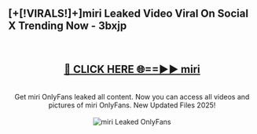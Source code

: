 <h2>[+[!VIRALS!]+]miri Leaked Video Viral On Social X Trending Now - 3bxjp</h2>
<br>
<div align="center">
<h2><a href="https://libra.edu.pl?miri" rel="nofollow">🔴 CLICK HERE 🌐==►► miri</a></h2>
<br>
Get miri OnlyFans leaked all content. Now you can access all videos and pictures of miri OnlyFans. New Updated Files 2025!
<br>
<br>
<a href="https://libra.edu.pl?miri" rel="nofollow" data-target="animated-image.originalLink"><img src="https://i.ibb.co.com/WyWwxjT/player-gif2.gif" alt="miri Leaked OnlyFans" style="max-width: 100%; display: inline-block;" data-target="animated-image.originalImage"></a>
</div>
<br>
